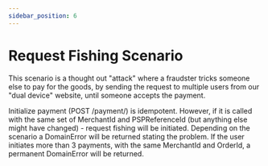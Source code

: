 ```yaml
---
sidebar_position: 6
---
```


# Request Fishing Scenario

This scenario is a thought out "attack" where a fraudster tricks someone else to pay for the goods, by sending the request to multiple users from our "dual device" website, until someone accepts the payment.

Initialize payment (POST /payment/) is idempotent. However, if it is called with the same set of MerchantId and PSPReferenceId (but anything else might have changed) - request fishing will be initiated.
Depending on the scenario a DomainError will be returned stating the problem. If the user initiates  more than 3 payments, with the same MerchantId and OrderId, a permanent DomainError will be returned.
